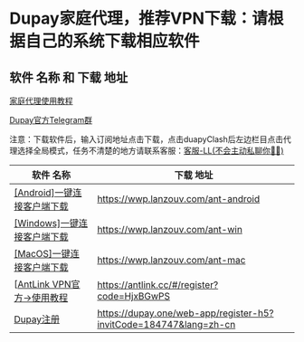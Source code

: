# Dupay家庭代理，推荐VPN下载：请根据自己的系统下载相应软件

## 软件 名称 和 下载 地址

<a href="https://telegra.ph/%E6%B5%8B%E8%AF%95%E7%89%88Dupay%E5%AE%B6%E5%BA%AD%E4%BB%A3%E7%90%86-05-28" target="_blank">家庭代理使用教程</a>

[Dupay官方Telegram群](https://t.me/DupayCard)

注意：下载软件后，输入订阅地址点击下载，点击duapyClash后左边栏目点击代理选择全局模式，任务不清楚的地方请联系客服：[客服-LL(不会主动私聊你🙅‍♂️)](https://t.me/DupayLL)

| 软件 名称                                                                                                                                                           | 下载 地址                                         |
| --------------------------------------------------------------------------------------------------------------------------------------------------------------------------------- | ------------------------------------------------ |
| [[Android]一键连接客户端下载](https://wwp.lanzouv.com/ant-android)                                                                                                                      | <https://wwp.lanzouv.com/ant-android>
| [[Windows]一键连接客户端下载](https://wwp.lanzouv.com/ant-win)                                                                                                                           | <https://wwp.lanzouv.com/ant-win>                       |
| [[MacOS]一键连接客户端下载](https://wwp.lanzouv.com/ant-mac)                                                                                                                                      | <https://wwp.lanzouv.com/ant-mac>                |
| [[AntLink VPN官方->使用教程](https://antlink.cc/#/register?code=HjxBGwPS)                                                                                                                                                        | <https://antlink.cc/#/register?code=HjxBGwPS>                     |
| [Dupay注册](https://dupay.one/web-app/register-h5?invitCode=184747&lang=zh-cn)                                                                                                                                          | <https://dupay.one/web-app/register-h5?invitCode=184747&lang=zh-cn>               |

